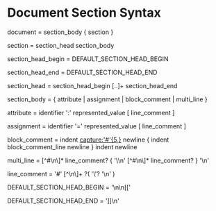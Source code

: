 # Document Section Syntax

document = section_body { section }

section = section_head section_body

section_head_begin = DEFAULT_SECTION_HEAD_BEGIN

section_head_end = DEFAULT_SECTION_HEAD_END

section_head = section_head_begin [..]+ section_head_end

section_body = { attribute | assignment | block_comment | multi_line }

attribute = identifier ':' represented_value [ line_comment ]

assignment = identifier '=' represented_value [ line_comment ]

block_comment = indent <capture:'#'{5,}> newline { indent block_comment_line newline } indent <capture> newline

multi_line = [^#\n\\]* line_comment?  {  '\\\n' [^#\n\\]* line_comment? } '\n'

line_comment = '#' [^\n\\]+ ?( '\\'? '\n' )


DEFAULT_SECTION_HEAD_BEGIN = '\n\n[['

DEFAULT_SECTION_HEAD_END = ']]\n'
